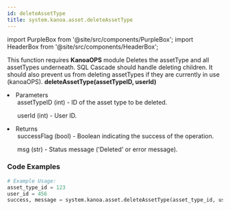```yaml
---
id: deleteAssetType
title: system.kanoa.asset.deleteAssetType
---
```


import PurpleBox from '@site/src/components/PurpleBox';
import HeaderBox from '@site/src/components/HeaderBox';

<PurpleBox>This function requires <b>KanoaOPS</b> module</PurpleBox>
<HeaderBox header="Description">Deletes the assetType and all assetTypes underneath. SQL Cascade should handle deleting children. It should also prevent us from deleting assetTypes if they are currently in use (kanoaOPS).</HeaderBox>
<HeaderBox header="Syntax">
    <b>deleteAssetType(assetTypeID, userId)</b>
    <li> Parameters <br />
        <ul>assetTypeID (int) - ID of the asset type to be deleted.</ul>
        <ul>userId (int) - User ID.</ul>
    </li>
    <li> Returns <br />
        <ul>successFlag (bool) - Boolean indicating the success of the operation.</ul>
        <ul>msg (str) - Status message ('Deleted' or error message).</ul>
    </li>
</HeaderBox>

### Code Examples

```python
# Example Usage:
asset_type_id = 123
user_id = 456
success, message = system.kanoa.asset.deleteAssetType(asset_type_id, user_id)

